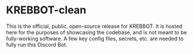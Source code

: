 # KREBBOT-clean
This is the official, public, open-source release for KREBBOT. It is hosted here for the purposes of showcasing the codebase, and is not meant to be fully-working software. A few key config files, secrets, etc. are needed to fully run this Discord Bot.
